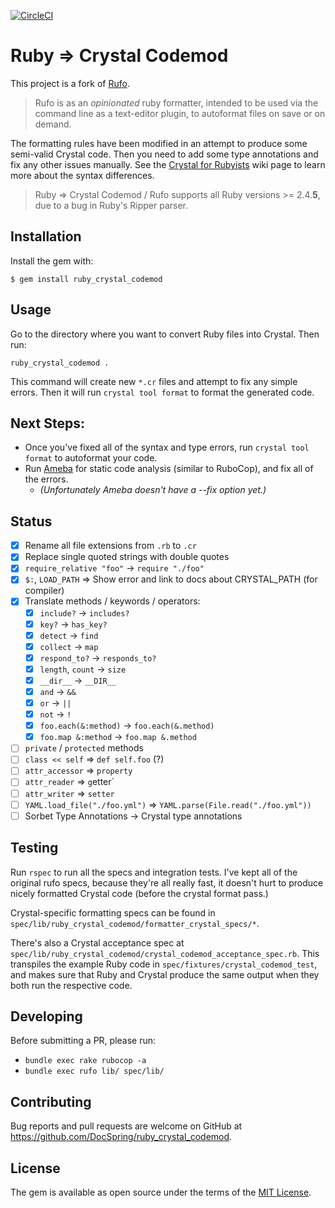 [![CircleCI](https://circleci.com/gh/DocSpring/ruby_crystal_codemod.svg?style=svg)](https://circleci.com/gh/DocSpring/ruby_crystal_codemod)

# Ruby => Crystal Codemod

This project is a fork of [Rufo](https://github.com/ruby-formatter/rufo).

> Rufo is as an _opinionated_ ruby formatter, intended to be used via the command line as a text-editor plugin, to autoformat files on save or on demand.

The formatting rules have been modified in an attempt to produce some semi-valid Crystal code. Then you need to add some type annotations and fix any other issues manually. See the [Crystal for Rubyists](https://github.com/crystal-lang/crystal/wiki/Crystal-for-Rubyists) wiki page to learn more about the syntax differences.

> Ruby => Crystal Codemod / Rufo supports all Ruby versions >= 2.4.**5**, due to a bug in Ruby's Ripper parser.

## Installation

Install the gem with:

```
$ gem install ruby_crystal_codemod
```

## Usage

Go to the directory where you want to convert Ruby files into Crystal. Then run:

```
ruby_crystal_codemod .
```

This command will create new `*.cr` files and attempt to fix any simple errors. Then it will
run `crystal tool format` to format the generated code.

## Next Steps:

* Once you've fixed all of the syntax and type errors, run `crystal tool format` to autoformat your code.
* Run [Ameba](https://github.com/crystal-ameba/ameba) for static code analysis (similar to RuboCop), and fix all of the errors.
  * *(Unfortunately Ameba doesn't have a --fix option yet.)*


## Status

- [x] Rename all file extensions from `.rb` to `.cr`
- [x] Replace single quoted strings with double quotes
- [x] `require_relative "foo"` -> `require "./foo"`
- [x] `$:`, `LOAD_PATH` => Show error and link to docs about CRYSTAL_PATH (for compiler)
- [x] Translate methods / keywords / operators:
  - [x] `include?` -> `includes?`
  - [x] `key?` -> `has_key?`
  - [x] `detect` -> `find`
  - [x] `collect` -> `map`
  - [x] `respond_to?` -> `responds_to?`
  - [x] `length`, `count` -> `size`
  - [x] `__dir__` -> `__DIR__`
  - [x] `and` -> `&&`
  - [x] `or` -> `||`
  - [x] `not` -> `!`
  - [x] `foo.each(&:method)` -> `foo.each(&.method)`
  - [x] `foo.map &:method` -> `foo.map &.method`
- [ ] `private` / `protected` methods
- [ ] `class << self` => `def self.foo` (?)
- [ ] `attr_accessor` => `property`
- [ ] `attr_reader` => `g`etter`
- [ ] `attr_writer` => `setter`
- [ ] `YAML.load_file("./foo.yml")` => `YAML.parse(File.read("./foo.yml"))`
- [ ] Sorbet Type Annotations -> Crystal type annotations

## Testing

Run `rspec` to run all the specs and integration tests. I've kept all of the original rufo specs, because they're all really fast, it doesn't hurt to produce nicely formatted Crystal code (before the crystal format pass.)

Crystal-specific formatting specs can be found in `spec/lib/ruby_crystal_codemod/formatter_crystal_specs/*`.

There's also a Crystal acceptance spec at `spec/lib/ruby_crystal_codemod/crystal_codemod_acceptance_spec.rb`.
This transpiles the example Ruby code in `spec/fixtures/crystal_codemod_test`, and makes sure that Ruby
and Crystal produce the same output when they both run the respective code.

## Developing

Before submitting a PR, please run:

* `bundle exec rake rubocop -a`
* `bundle exec rufo lib/ spec/lib/`

## Contributing

Bug reports and pull requests are welcome on GitHub at https://github.com/DocSpring/ruby_crystal_codemod.

## License

The gem is available as open source under the terms of the [MIT License](http://opensource.org/licenses/MIT).
